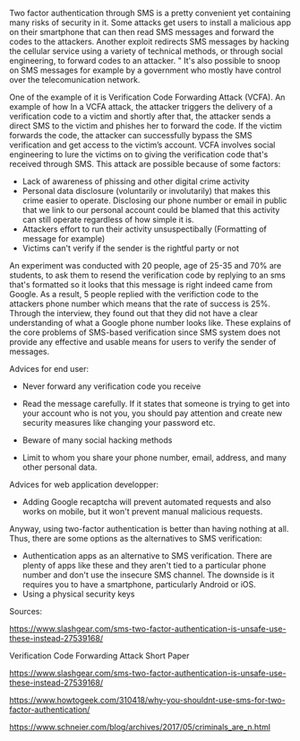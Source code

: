 Two factor authentication through SMS is a pretty convenient yet containing many risks of  security in it.  Some attacks get users to install a malicious app on their smartphone  that can then read SMS messages and forward the codes to the attackers. Another exploit redirects SMS messages by hacking the cellular service using a variety of technical methods, or through social engineering, to forward codes to an attacker. " It's also possible to snoop on SMS messages for example by a government who mostly have control over the telecomunication network.

One of the example of it is Verification Code Forwarding Attack (VCFA). An example of how In a VCFA attack, the attacker triggers the delivery of a verification code to a victim and shortly after that, the attacker sends a direct SMS to the victim and phishes her to forward the code. If the victim forwards the code, the attacker can successfully bypass the SMS verification and get access to the victim’s account. VCFA involves social engineering to lure the victims on to giving the verification code that's received through SMS. This attack are possible because of some factors:

- Lack of awareness of phissing and other digital crime activity
- Personal data disclosure (voluntarily or involutarily) that makes this crime easier to operate. Disclosing our phone number or email in public that we link to our personal account could be blamed that this activity can still operate regardless of how simple it is.
- Attackers effort to run their activity unsuspectibally (Formatting of message for example)
- Victims can't verify if the sender is the rightful party or not

An experiment was conducted with 20 people, age of 25-35 and 70% are students, to ask them to resend the verification code by replying to an sms that's formatted so it looks that this message is right indeed came from Google. As a result, 5 people replied with the verifiction code to the attackers phone number which means that the rate of success is 25%. Through the interview, they found out that they did not have a clear understanding of what a Google phone number looks like. These explains of the core problems of SMS-based verification since SMS system does not provide any effective and usable means for users to verify the sender of messages.



Advices for end user:

- Never forward any verification code you receive

- Read the message carefully. If it states that someone is trying to get into your account who is not you, you should pay attention and create new security measures like changing your password etc.

- Beware of many social hacking methods

- Limit to whom you share your phone number, email, address, and many  other personal data.

  

Advices for web application developper:

- Adding Google recaptcha will prevent automated requests and also works 
  on mobile, but it won't prevent manual malicious requests.



Anyway, using two-factor authentication is better than having nothing at all. Thus, there are some options as the alternatives to SMS verification:



- Authentication apps as an alternative to SMS verification. There are plenty of apps like these and they aren't tied to a particular phone number and don't use the insecure SMS channel. The downside is it requires you to have a smartphone, particularly Android or iOS.
- Using a physical security keys





Sources:

https://www.slashgear.com/sms-two-factor-authentication-is-unsafe-use-these-instead-27539168/



Verification Code Forwarding Attack Short Paper

https://www.slashgear.com/sms-two-factor-authentication-is-unsafe-use-these-instead-27539168/

https://www.howtogeek.com/310418/why-you-shouldnt-use-sms-for-two-factor-authentication/

https://www.schneier.com/blog/archives/2017/05/criminals_are_n.html







